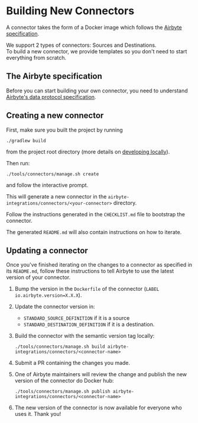 # Building New Connectors

A connector takes the form of a Docker image which follows the [Airbyte specification](../../architecture/airbyte-specification.md).

We support 2 types of connectors: Sources and Destinations.  
To build a new connector, we provide templates so you don't need to start everything from scratch.

## The Airbyte specification

Before you can start building your own connector, you need to understand [Airbyte's data protocol specification](../../architecture/airbyte-specification.md).

## Creating a new connector

First, make sure you built the project by running

```shell script
./gradlew build
```

from the project root directory \(more details on [developing locally](../developing-locally.md)\).

Then run:
```shell script
./tools/connectors/manage.sh create
```

and follow the interactive prompt.

This will generate a new connector in the `airbyte-integrations/connectors/<your-connector>` directory.

Follow the instructions generated in the `CHECKLIST.md` file to bootstrap the connector.

The generated `README.md` will also contain instructions on how to iterate.

## Updating a connector

Once you've finished iterating on the changes to a connector as specified in its `README.md`, follow these instructions to tell Airbyte to use the latest version of your connector.

1. Bump the version in the `Dockerfile` of the connector \(`LABEL io.airbyte.version=X.X.X`\).
2. Update the connector version in:
   * `STANDARD_SOURCE_DEFINITION` if it is a source
   * `STANDARD_DESTINATION_DEFINITION` if it is a destination.
3. Build the connector with the semantic version tag locally:

   ```shell script
   ./tools/connectors/manage.sh build airbyte-integrations/connectors/<connector-name>
   ```

4. Submit a PR containing the changes you made.
5. One of Airbyte maintainers will review the change and publish the new version of the connector do Docker hub:

   ```shell script
   ./tools/connectors/manage.sh publish airbyte-integrations/connectors/<connector-name>
   ```

6. The new version of the connector is now available for everyone who uses it. Thank you!
